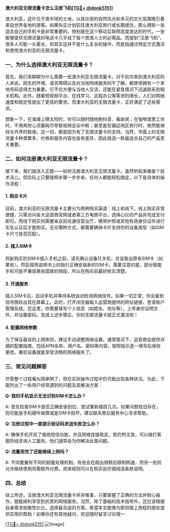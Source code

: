 **澳大利亚无限流量卡怎么注册飞机[[TG💪+ @donk5151](https://t.me/s/donk5151)]**

澳大利亚，这片位于南半球的土地，以其壮丽的自然风光和多元的文化氛围吸引着来自世界各地的游客。如果你正计划前往澳大利亚旅行或长期居住，那么拥有一张适合自己的手机卡是非常重要的。特别是在这个移动互联网高度发达的时代，一张能够提供无限流量的电话卡几乎成了每个旅澳人士的必需品。而提到“注册飞机”，很多人可能一头雾水，但其实这并不是什么复杂的操作，而是指通过特定方式激活和使用澳大利亚的无限流量卡。

### 一、为什么选择澳大利亚无限流量卡？

首先，我们来聊聊为什么需要一张澳大利亚无限流量卡。对于初次来到澳大利亚的人来说，陌生的环境、语言障碍以及对当地网络服务的不了解，都使得拥有一个本地号码显得尤为重要。它不仅方便与当地人交流，还能在紧急情况下迅速联系到相关机构。此外，随着短视频平台、在线学习、远程办公等需求的增长，人们对网络速度和稳定性提出了更高的要求。而澳大利亚的无限流量卡，正好满足了这些需求。

想象一下，在海滩上晒太阳时，你可以随时随地刷抖音、看新闻；在咖啡馆里工作时，不用再担心流量耗尽导致视频会议中断；甚至是在偏远地区旅行时，依然能保持与外界的联络。这一切，都是因为有了无限流量卡的支持。当然，市面上的无限流量卡种类繁多，价格和服务内容也各有差异，因此挑选一款最适合自己的产品至关重要。

### 二、如何注册澳大利亚无限流量卡？

接下来，我们就进入正题——如何注册澳大利亚无限流量卡。虽然听起来像是个技术活儿，但实际上只要按照步骤一步步来，任何人都能轻松搞定。以下是具体的操作流程：

#### 1. 购买卡片

目前，澳大利亚的无限流量卡主要分为两种购买渠道：线上和线下。线上购买非常便捷，只需访问各大运营商官网或者第三方电商平台，选择心仪的产品并完成支付即可。而线下购买则需要亲自前往通信营业厅，携带护照或其他有效身份证件进行实名认证后才能购买。无论哪种方式，都需要确保卡片支持你的设备类型（如SIM卡尺寸是否匹配）。

#### 2. 插入SIM卡

将新购买的SIM卡插入手机之前，请先确认设备已关机，并且取出原有SIM卡（如果有）。然后按照说明书上的指引正确安装新的SIM卡。需要注意的是，部分智能手机可能不兼容某些国家的频段，所以在购买前最好核实清楚。

#### 3. 开通服务

插入SIM卡后，启动手机并等待系统自动检测网络信号。如果一切正常，你会看到信号图标出现在屏幕上。此时，打开浏览器输入运营商提供的网址链接，登录账户管理系统。在这里，你需要填写个人信息（如姓名、地址等），上传身份证明文件，并设置密码。完成上述步骤后，你的无限流量卡就正式激活啦！

#### 4. 配置网络参数

为了保证最佳的上网体验，建议手动调整网络设置。通常情况下，运营商会提供详细的配置指南，包括APN名称、用户名、密码等内容。按照指示逐一填写后保存更改，重启设备就能享受流畅的网络服务了。

### 三、常见问题解答

尽管整个过程看似简单明了，但在实际操作过程中仍可能出现各种状况。为此，下面列出了一些用户经常遇到的问题及其解决方案：

**Q: 我的手机显示无法识别SIM卡怎么办？**

A: 首先检查SIM卡是否正确安装到位，尝试重新插拔几次。如果问题依旧存在，则可能是手机硬件故障或是SIM卡损坏，建议联系售后服务中心寻求帮助。

**Q: 注册过程中一直提示验证码发送失败怎么办？**

A: 确保手机开启了接收短信功能，并且网络连接稳定。若仍然无效，可以拨打客服热线咨询人工服务，他们通常会为你解决此类问题。

**Q: 流量用完了还能继续上网吗？**

A: 不同套餐有不同的超量处理机制。有些会在超出限额后限制网速，而另一些则允许继续使用但需额外付费。具体规则可以在购买前仔细阅读条款说明。

### 四、总结

综上所述，注册澳大利亚无限流量卡并非难事，只要掌握了正确的方法并耐心操作，就能顺利享受到优质的网络服务。当然，除了基础的技术指导外，还应该根据自身需求权衡性价比，选择最合适的方案。希望本文能够为即将踏上旅程的朋友提供实用的帮助！如果你还有其他疑问，欢迎随时留言讨论哦～

[[TG💪+ @donk5151](https://t.me/s/donk5151) ![Image](https://i.postimg.cc/rwNCRYN7/Snipaste-2025-04-30-17-27-05.png)]